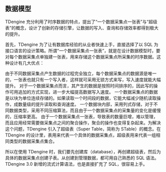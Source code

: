## 数据模型

TDengine 充分利用了时序数据的特点，提出了“一个数据采集点一张表”与“超级表”的概念，设计了创新的存储引擎，让数据的写入、查询和存储效率都得到极大的提升。

首先，TDengine 为了让有数据库经验的从业者快速上手，直接选择了以 SQL 为接口语言的设计策略。所谓“一个数据采集点一张表”，就是在设计数据模型时，要对每个数据采集点单独建一张表，用来存储这个数据采集点所采集的时序数据。这种设计有几大优点：

由于不同数据采集点产生数据的过程完全独立，每个数据采集点的数据源是唯一的，一张表也就只有一个写入者，这样就可采用无锁方式来写，写入速度就能大幅提升。
对于一个数据采集点而言，其产生的数据是按照时间排序的，因此写的操作可用追加的方式实现，进一步大幅提高数据写入速度。
一个数据采集点的数据是以块为单位连续存储的。如果读取一个时间段的数据，它能大幅减少随机读取操作，成数量级的提升读取和查询速度。
一个数据块内部，采用列式存储，对于不同数据类型，采用不同压缩算法，而且由于一个数据采集点的采集量的变化是缓慢的，压缩率更高。
由于一个数据采集点一张表，导致表的数量巨增，难以管理，而且应用经常需要做采集点之间的聚合操作，聚合的操作也变得复杂起来。为解决这个问题，TDengine 引入了超级表（Super Table，简称为 STable）的概念。在 TDengine 的设计里，表用来代表一个具体的数据采集点，超级表用来代表一组相同类型的数据采集点集合。

所以在使用 TDengine 时，我们要先创建库（database），再创建超级表，然后为具体的数据采集点创建子表。从创建到管理数据，都可用自己熟悉的 SQL 语法。TDengine 3.0 新增的流式计算语法，也是直接扩充了 SQL，很容易上手。